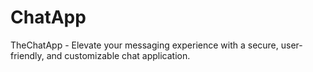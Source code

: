 # ChatApp
TheChatApp - Elevate your messaging experience with a secure, user-friendly, and customizable chat application.
